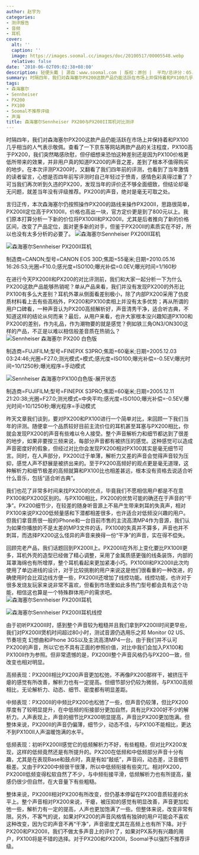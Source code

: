 ```yaml
---
author: 赵宇为
categories:
- 测评报告
- 音频
- 耳机
cover:
  alt: ''
  caption: ''
  image: https://images.soomal.cc/images/doc/20100517/00005548.webp
  relative: false
date: '2010-06-02T09:02:38+08:00'
description: 轻便头戴 | 源自：www.soomal.com | 版权：原创 |  平均/总评分：05.25/851
summary: 时隔四年，我们对森海塞尔PX200这款产品仍能活跃在市场上并保持着和PX100几乎相当的人气表示敬佩。查看了一下京东等网站两款产品的关注程度，PX100高于PX200，我们突然略感欣慰，但仔细想来恐怕这种差别还是因为PX100价格更低所带来的效果，并非用户真的知道PX200的声音之差，差到了根本不值得购买的地步。本次森海塞尔仍按照操作PX200的路线来操作PX200II，思路很简单，PX200II定位高于PX100II，价格也高出一块，官方定价更是到了800元以上。这是一种代表实力的定价，还是一种盲目自信的定价，或是根本就是纯忽悠呢？
tags:
- 森海塞尔
- Sennheiser
- PX200
- PX100
- Soomal不推荐评级
- 声海
title: 森海塞尔Sennheiser PX200与PX200II耳机对比测评
---
```


时隔四年，我们对森海塞尔PX200这款产品仍能活跃在市场上并保持着和PX100几乎相当的人气表示敬佩。查看了一下京东等网站两款产品的关注程度，PX100高于PX200，我们突然略感欣慰，但仔细想来恐怕这种差别还是因为PX100价格更低所带来的效果，并非用户真的知道PX200的声音之差，差到了根本不值得购买的地步。在本次评测PX200时，又翻看了我们四年前的评测，也看到了当年激情的读者留言，心想是否四年前写评测时自己年轻过于愤青，感情色彩真得过重了？可当我们再次听到久违的PX200，发现当年的评价还不够全面细致，但结论却毫无问题，就差当年没有评级推荐。PX200的声音，绝对是毫无可取之处。

言归正传，本次森海塞尔仍按照操作PX200的路线来操作PX200II，思路很简单，PX200II定位高于PX100II，价格也高出一块，官方定价更是到了800元以上。我们原本打算分析一下新的价位将PX100II和PX200II，尤其是后者推向了新的价格区间，改变了产品定位，面对更多新的对手，但鉴于PX200II的素质实在不好，所以也没有太多分析的必要了。
![森海塞尔Sennheiser PX200II耳机](https://images.soomal.cc/images/doc/20100517/00005548.webp)




![森海塞尔Sennheiser PX200II耳机](https://images.soomal.cc/images/doc/20100517/00005555.webp)

制造商=CANON;型号=CANON EOS 30D;焦距=55毫米;日期=2010.05.16 16:26:53;光圈=F10.0;感光度=ISO100;曝光补偿=0.0EV;曝光时间=1/160秒


在进行今天PX200II和PX200的对比评测前，我们和大家一起分析一下为什么PX200这款产品能够热销呢？单从产品来看，我们并没有发现PX200的外形比PX100有多么大差别？耳机外罩从侧面看差别极小，除了内部PX200采用了仿皮质材料看上去有些高档外，PX200和PX100卖相上并没有太多优势；再从所谓的用户口碑看，一种声音认为PX200高频解析好，声音清秀干净，适合听古典，不知道这样的结论从何而来？最后，从用户来看，也许大家根本没兴趣知道PX100和PX200的差别，作为礼品，作为潮物要的就是感觉？例如铁三角ON3/ON300这样的产品，不正是以难以相信般差音质在热销么？
![Sennheiser 森海塞尔 PX200 白色版](https://images.soomal.cc/images/doc/20090417/00000980.webp)

制造商=FUJIFILM;型号=FINEPIX S3PRO;焦距=60毫米;日期=2005.12.03 03:24:46;光圈=F27.0;测光模式=模式;感光度=ISO100;曝光补偿=-0.5EV;曝光时间=10/1250秒;曝光程序=手动模式


![Sennheiser 森海塞尔PX100白色版-展开状态](https://images.soomal.cc/images/doc/20090417/00000991.webp)

制造商=FUJIFILM;型号=FINEPIX S3PRO;焦距=60毫米;日期=2005.12.11 21:20:38;光圈=F27.0;测光模式=中央平均;感光度=ISO100;曝光补偿=-0.5EV;曝光时间=10/1250秒;曝光程序=手动模式


昨天文章我们谈到，要对PX200和PX100进行一个简单对比，来回顾一下我们当年的评测。随便拿一个品质较好目前主流价位的耳机甚至耳塞与PX200相比，你就会发现PX200的声音有些难以令人接受。整个声音解析力和细节都达到了很差的地步，如果非要按三频来说，每部分声音都有被挤压的感觉。这种感觉可以造成声音密度好的假象，但经过对比你会发现PX200相对PX100其实是毫无细节可言。同时，在人声部分，PX200过于单薄，解析力又差的声音会觉得声音较为压抑，感觉人声不舒展是被挤出来的。至于PX200高频好的观点更是毫无道理，这种解析力和细节极差的高频就算和PX100比也相差甚远，根本没有资格去说适合听什么音乐，包括“适合听古典”。

我们也花了非常多时间来找PX200的优点，毕竟我们不愿相信用户都是不在意PX100和PX200区别的。与PX100相比，PX200的优势可能的确还在于声音的“干净”。PX200细节少，在较差的随身听音源上不易产生带来刺耳的失真声，相对PX100来说PX200低频量感和下潜都相差很多，也许适合对低频没兴趣的用户。但我们拿音质很一般的iPhone和一台目前市售的主流高清MP4作为音源，我们认为如果你播放的不是太差的MP3文件的话，PX100的失真并不算多，声音也并不刺耳，而选择PX200这么怪异的声音来换得一份“干净”的声音，实在得不偿失。

回顾完老产品，我们话题回到PX200II上。PX200II在外形上变化要比PX100II更多，耳机外壳的造型已经做了精心调整，采用了金属质感更强的线条装饰，内部的耳罩海绵也有所增厚，整个耳机看起来更加紧凑小巧。PX100II和PX200II此次均使用了单边进线的设计，对于比较挑剔的用户来说这是他们很看重的一种改进，的确使用时会比双边线方便一些，PX200II还增加了线控功能。线控功能，也许对于很多发烧友玩家来说非常不喜欢，但看到市场里如此多热门型号都会具有这个功能，相信这也算是一个特殊群体用户的需求吧。
![森海塞尔Sennheiser PX200II耳机](https://images.soomal.cc/images/doc/20100517/00005552.webp)




![森海塞尔Sennheiser PX200II耳机线控](https://images.soomal.cc/images/doc/20100517/00005556.webp)




由于初听PX200II时，感到整个声音较为粗糙并且我们拿到PX200II时间更早些，我们对PX200II煲机时间超过80小时，测试音源仍选用乐之邦 Monitor 02 US、节奏坦克 幻想曲和iPhone 3GS以及主流高清MP4一台。由于我们并不认可PX200的声音，所以它也不具有正面的参照价值，对比中我们会加入PX100和PX100II作为参照。但非常遗憾的是，PX200II整个声音风格仍与PX200一致，但改变也相对明显。

高频表现：PX200II相比PX200声音更加松弛，不再像PX200那样干，被挤压干瘪的感觉有所改善，解析力也有一定提高。但细节部分仍较为微弱，与PX100高频相比，无论解析力、动态、细节、密度都有明显差距。


中频表现：PX200II的中频比PX200也松弛了一些，但声音仍较薄，但比PX200厚度有了较明显提升，在中低频的衔接部分更加自然，具有比PX200好不少的解析力。人声表现上，声音的细节比PX200明显提高，声音比PX200更加饱满。但整体来说，PX200II的声音仍偏薄，细节少，动态不佳，与PX100不能相比，更达不到PX100II人声温暖饱满的水平。

低频表现：初听PX200II感觉它的低频解析力不好，有些粗糙，但对比PX200发现，这样的低频竟然还是有所提升的。PX200在低频和中低频部分声音十分有趣，尤其是在表现Base和鼓点时，真是有如“敲纸”，声音闷，动态差，泛音细节极差。又由于PX200中频很干很薄，所以中低频衔接有些突兀。相对PX200，PX200II低频变得松软自然了不少，与中频衔接平滑，低频解析力也有所提高，量感仍很少但自然，在大音量下有些粗糙。

整体来说，PX200II相对PX200有所改变，但仍基本停留在PX200音质较差的水平上。整个声音相对PX200来说，干瘪，被压抑的感觉有明显改善，声音更加松弛一些，解析力有一定的提高，人声也更加饱满了一些。但整体来说，改变非常有限。另外，不客气的说，如果对PX200的声音风格情有独钟的用户可能会不喜欢这种改变，因为它的声音不再“干净”，声音密度尤其在高频上也有所下降。对于PX200和PX200II，我们不做太多声音上的评价了，如果对PX系列有兴趣的用户，PX100将是不错的选择。对于PX200和PX200II，Soomal予以强烈不推荐评级。